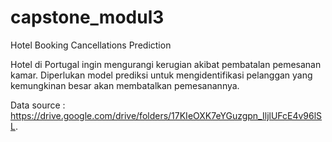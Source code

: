 # capstone_modul3

Hotel Booking Cancellations Prediction

Hotel di Portugal ingin mengurangi kerugian akibat pembatalan pemesanan kamar. Diperlukan model prediksi untuk mengidentifikasi pelanggan yang kemungkinan besar akan membatalkan pemesanannya.

Data source : https://drive.google.com/drive/folders/17KIeOXK7eYGuzgpn_IljlUFcE4v96lSL.    
